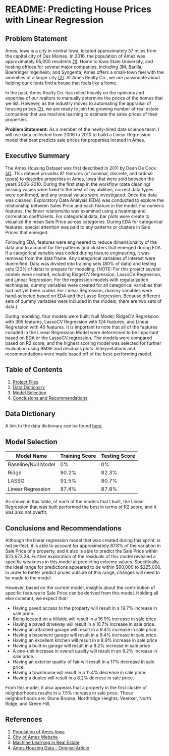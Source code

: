 # README: Predicting House Prices with Linear Regression

## Problem Statement
Ames, Iowa is a city in central Iowa, located approximately 37 miles from the capital city of Des Moines. In 2016, the population of Ames was approximately 65,000 residents [(1)](https://datausa.io/profile/geo/ames-ia/). Home to Iowa State University, and hosting offices for several major companies, including 3M, Barilla, Boehringer Ingelheim, and Syngenta, Ames offers a small-town feel with the amenities of a larger city [(2)](https://www.cityofames.org/about-ames/about-ames). At Ames Realty Co., we are passionate about helping our clients find a house that feels like a home. 

In the past, Ames Realty Co. has relied heavily on the opinions and expertise of our realtors to manually determine the prices of the homes that we list. However, as the industry moves to automating the appraisal of housing prices [(3)](https://unionstreetmedia.com/the-rise-of-machine-learning-in-real-estate/#:~:text=Personalized%20Marketing%20Automation%20%E2%80%93%20machine%20learning,neighborhood%20and%20property%20is%20best), we are ready to join the growing number of real estate companies that use machine learning to estimate the sales prices of their properties.

**Problem Statement:** As a member of the newly-hired data science team, I will use data collected from 2006 to 2010 to build a Linear Regression model that best predicts sale prices for properties located in Ames. 

## Executive Summary
The Ames Housing Dataset was first described in 2011 by Dean De Cock [(4)](http://jse.amstat.org/v19n3/decock.pdf). This dataset provides 81 features (of nominal, discrete, and ordinal types) to describe properties in Ames, Iowa that were sold between the years 2006-2010. During the first step in the workflow (data cleaning) missing values were fixed to the best of my abilities, correct data types were confirmed, and any unsual values were investigated. Once the data was cleaned, Exploratory Data Analysis (EDA) was conducted to explore the relationship between Sales Price and each feature in the model. For numeric features, the linear relationship was examined using a heatmap and correlation coefficients. For categorical data, bar plots were create to visualize the mean Sale Price across categories. During EDA for categorical features, special attention was paid to any patterns or clusters in Sale Prices that emerged. 

Following EDA, features were engineered to reduce dimensionality of the data and to account for the patterns and clusters that emerged during EDA. If a categorical variable was coded during feature engineering, it was removed from the data frame. Any categorical variables of interest were dummified. Data was divided into training sets (80% of data) and testing sets (20% of data) to prepare for modeling. (NOTE: For this project several models were created, including RidgeCV Regression, LassoCV Regression, and Linear Regression. For the regression models with regularization techniques, dummy variables were created for all categorical variables that had not yet been coded. For Linear Regression, dummy variables were hand-selected based on EDA and the Lasso Regression. Because different sets of dummy variables were included in the models, there are two sets of data.)

During modeling, four models were built: Null Model, RidgeCV Regression with 305 features, LassoCV Regression with 124 features, and Linear Regression with 46 features. It is important to note that all of the features included in the Linear Regression Model were determined to be important based on EDA or the LassoCV regression. The models were compared based on R2 score, and the highest scoring model was selected for further evaluation using RMSE and residuals plots. Interpretations and recommendations were made based off of the best-performing model. 

## Table of Contents
1. [Project Files](#../datasets)
2. [Data Dictionary](#Data-Dictionary)
2. [Model Selection](#Model-Selection)
3. [Conclusions and Recommendations](#Conclusions-and-Recommendations)

## Data Dictionary
A link to the data dictionary can be found [here](https://www.kaggle.com/c/dsi-us-12-project-2-regression-challenge/data). 

## Model Selection

Model Name | Training Score | Testing Score
-|-|-
Baseline/Null Model|0%|0%
Ridge|90.2%|82.3%
LASSO|91.5%|80.7%
Linear Regression|87.4%|87.8%

As shown in this table, of each of the models that I built, the Linear Regression that was built performed the best in terms of R2 score, and it was also not overfit.


## Conclusions and Recommendations
Although the linear regression model that was created during this sprint, is not perfect, it is able to account for approximately 87.8% of the variation in Sale Price of a property, and it also is able to predict the Sale Price within \$23,673.28. Further exploration of the residuals of this model revealed a specific weakness in this model at predicting extreme values. Specifically, the ideal range for predictions appeared to be within $90,000 to \$225,000. In order to better predict prices outside of this range, changes will need to be made to the model.

However, based on the current model, insights about the contribution of specific features to Sale Price can be derived from this model. Holding all else constant, we expect that:
* Having paved access to the property will result in a 19.7% increase in sale price.
* Being located on a hillside will result in a 16.9% increase in sale price.
* Having a paved driveway will result in a 10.7% increase in sale price.
* Having an attached garage will result in a 9.4% increase in sale price. 
* Having a basement garage will result in a 9.4% increase in sale price.
* Having an excellent kitchen will result in a 8.9% increase in sale price
* Having a built-in garage will result in a 8.2% increase in sale price
* A one-unit increase in overall quality will result in an 8.2% increase in sale price.
* Having an exterior quality of fair will result in a 17% decrease in sale price.
* Having a townhouse will result in a 11.4% decrease in sale price. 
* Having a duplex will result in a 8.2% decrese in sale price.

From this model, it also appears that a property in the first cluster of neighborhoods results in a 7.5% increase in sale price. These neighborhoods are: Stone Brooke, Northridge Heights, Veenker, North Ridge, and Green Hill. 

## References
1. [Population of Ames Iowa](https://datausa.io/profile/geo/ames-ia/)
2. [City of Ames Website](https://www.cityofames.org/about-ames/about-ames)
3. [Machine Learning in Real Estate](https://unionstreetmedia.com/the-rise-of-machine-learning-in-real-estate/#:~:text=Personalized%20Marketing%20Automation%20%E2%80%93%20machine%20learning,neighborhood%20and%20property%20is%20best)
4. [Ames Housing Data - Original Article](#http://jse.amstat.org/v19n3/decock.pdf)
